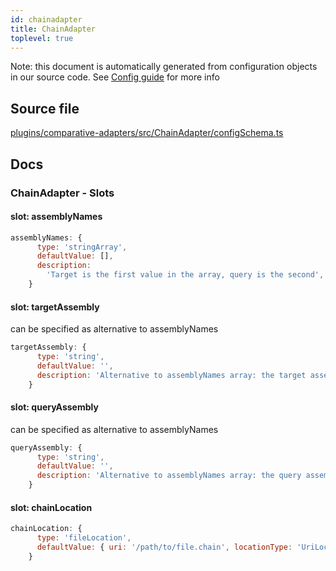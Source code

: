 ```yaml
---
id: chainadapter
title: ChainAdapter
toplevel: true
---
```

Note: this document is automatically generated from configuration objects in
our source code. See [Config guide](/docs/config_guide) for more info

## Source file

[plugins/comparative-adapters/src/ChainAdapter/configSchema.ts](https://github.com/GMOD/jbrowse-components/blob/main/plugins/comparative-adapters/src/ChainAdapter/configSchema.ts)

## Docs







### ChainAdapter - Slots
#### slot: assemblyNames



```js
assemblyNames: {
      type: 'stringArray',
      defaultValue: [],
      description:
        'Target is the first value in the array, query is the second',
    }
```

#### slot: targetAssembly

can be specified as alternative to assemblyNames

```js
targetAssembly: {
      type: 'string',
      defaultValue: '',
      description: 'Alternative to assemblyNames array: the target assembly',
    }
```

#### slot: queryAssembly

can be specified as alternative to assemblyNames

```js
queryAssembly: {
      type: 'string',
      defaultValue: '',
      description: 'Alternative to assemblyNames array: the query assembly',
    }
```

#### slot: chainLocation



```js
chainLocation: {
      type: 'fileLocation',
      defaultValue: { uri: '/path/to/file.chain', locationType: 'UriLocation' },
    }
```




